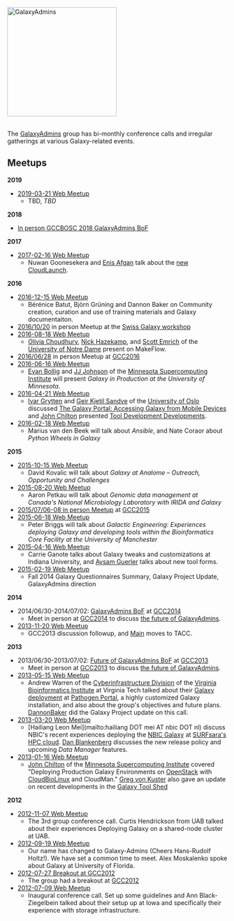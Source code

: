 <div class='center'><a href='/community/galaxy-admins/'><img src="/images/galaxy-logos/GalaxyAdmins.png" alt="GalaxyAdmins" width="250" /></a></div><br />

<slot name="/community/galaxy-admins/linkbox" />

The [GalaxyAdmins](/community/galaxy-admins/meetups/) group has bi-monthly conference calls and irregular gatherings at various Galaxy-related events.


## Meetups

**2019**

* [2019-03-21 Web Meetup](/community/galaxy-admins/meetups/2019-03-21/)
    * TBD, *TBD*

**2018**

* [In person GCCBOSC 2018 GalaxyAdmins BoF](https://gccbosc2018.sched.com/event/FMQW/bof-galaxyadmins)

**2017**

* [2017-02-16 Web Meetup](/community/galaxy-admins/meetups/2017-02-16/)
    *  Nuwan Goonesekera and [Enis Afgan](/people/enis-afgan/) talk about the  [new CloudLaunch](https://beta.launch.usegalaxy.org).

**2016**

* [2016-12-15 Web Meetup](/community/galaxy-admins/meetups/2016-12-15/)
    *  Bérénice Batut, Björn Grüning and Dannon Baker on Community creation, curation and use of training materials and Galaxy documentaiton.
* [2016/10/20](/events/switzerland2016/) in person Meetup at the [Swiss Galaxy workshop](/events/switzerland2016/)
* [2016-08-18 Web Meetup](/community/galaxy-admins/meetups/2016-08-18/)
    *  [Olivia Choudhury](https://engineering.nd.edu/profiles/colivia), [Nick Hazekamp](https://engineering.nd.edu/profiles/nhazekamp), and [Scott Emrich](https://www3.nd.edu/~semrich/) of the [University of Notre Dame](http://www.nd.edu/) present on MakeFlow.
* [2016/06/28](https://gcc16.sched.org/event/7KLn/galaxyadmins-birds-of-a-feather) in person Meetup at [GCC2016](https://web.archive.org/web/http://gcc2016.iu.edu/)
* [2016-06-16 Web Meetup](/community/galaxy-admins/meetups/2016-06-16/)
    *  [Evan Bollig](https://www.msi.umn.edu/staff/evan) and [JJ Johnson](https://www.msi.umn.edu/staff/jj) of the [Minnesota Supercomputing Institute](https://www.msi.umn.edu/) will present *Galaxy in Production at the University of Minnesota*.
* [2016-04-21 Web Meetup](/community/galaxy-admins/meetups/2016-04-21/)
    *  [Ivar Grytten](http://www.mn.uio.no/ifi/english/people/aca/ivargry/) and  [Geir Kjetil Sandve](http://www.mn.uio.no/ifi/english/people/aca/geirksa/) of the [University of Oslo](http://www.uio.no/) discussed [The Galaxy Portal: Accessing Galaxy from Mobile Devices](http://bioinformatics.oxfordjournals.org/content/early/2016/02/17/bioinformatics.btw042.full) and [John Chilton](/people/john-chilton/) presented [Tool Development Developments](http://planemo.readthedocs.org/en/latest/galaxy_changelog.html).
* [2016-02-18 Web Meetup](/community/galaxy-admins/meetups/2016-02-18/)
    *  Marius van den Beek will talk about *Ansible*, and Nate Coraor about *Python Wheels in Galaxy*

**2015**

* [2015-10-15 Web Meetup](/community/galaxy-admins/meetups/2015-10-15/)
    *  David Kovalic will talk about *Galaxy at Analome – Outreach, Opportunity and Challenges*
* [2015-08-20 Web Meetup](/community/galaxy-admins/meetups/2015-08-20/)
    *  Aaron Petkau will talk about *Genomic data management at Canada's National Microbiology Laboratory with IRIDA and Galaxy*
* [2015/07/06-08 in person Meetup](/events/gcc2015/bofs/galaxy-admins/) at [GCC2015](http://gcc2015.tsl.ac.uk/)
* [2015-06-18 Web Meetup](/community/galaxy-admins/meetups/2015-06-18/)
    *  Peter Briggs will talk about *Galactic Engineering: Experiences deploying Galaxy and developing tools within the Bioinformatics Core Facility at the University of Manchester*
* [2015-04-16 Web Meetup](/community/galaxy-admins/meetups/2015-04-16/)
    *  Carrie Ganote talks about Galaxy tweaks and customizations at Indiana University, and [Aysam Guerler](/people/guerler/) talks about new tool forms.
* [2015-02-19 Web Meetup](/community/galaxy-admins/meetups/2015-02-19/)
    *  Fall 2014 Galaxy Questionnaires Summary, Galaxy Project Update, GalaxyAdmins direction

**2014**

* 2014/06/30-2014/07/02: [GalaxyAdmins BoF](/events/gcc2014/bofs/galaxy-admins/) at [GCC2014](/events/gcc2014/)
    *  Meet in person at [GCC2014](/events/gcc2014/) to discuss [the future of GalaxyAdmins](/community/galaxy-admins/future/).
* [2013-11-20 Web Meetup](/community/galaxy-admins/meetups/2013-11-20/)
    *  GCC2013 discussion followup, and [Main](/main/) moves to TACC.

**2013**

* 2013/06/30-2013/07/02: [Future of GalaxyAdmins BoF](/events/gcc2013/bof/galaxy-admins/) at [GCC2013](/events/gcc2013/)
    *  Meet in person at [GCC2013](/events/gcc2013/) to discuss [the future of GalaxyAdmins](/community/galaxy-admins/future/).
* [2013-05-15 Web Meetup](/community/galaxy-admins/meetups/2013-05-15/)
    *  Andrew Warren of the [Cyberinfrastructure Division](http://www.vbi.vt.edu/faculty/group_overview/Cyberinfrastructure_Division) of the [Virginia Bioinformatics Institute](https://www.vbi.vt.edu/) at Virginia Tech talked about their [Galaxy deployment](http://rnaseq.pathogenportal.org/) at [Pathogen Portal](http://pathogenportal.org), a highly customized Galaxy installation, and also about the group's objectives and future plans.  [DannonBaker](/people/dannon-baker/) did the Galaxy Project update on this call.
* [2013-03-20 Web Meetup](/community/galaxy-admins/meetups/2013-03-20/)
    *  [Hailiang Leon Mei](mailto:hailiang DOT mei AT nbic DOT nl) discuss NBIC's recent experiences deploying the [NBIC Galaxy](http://galaxy.nbic.nl/) at [SURFsara's HPC cloud](https://www.surfsara.nl/).  [Dan Blankenberg](/people/dan/) discusses the new release policy and upcoming *Data Manager* features.
* [2013-01-16 Web Meetup](/community/galaxy-admins/meetups/2013-01-16/)
    *  [John Chilton](https://www.msi.umn.edu/users/chilton) of the [Minnesota Supercomputing Institute](https://www.msi.umn.edu/) covered "Deploying Production Galaxy Environments on [OpenStack](http://www.openstack.org/) with [CloudBioLinux](http://cloudbiolinux.org/) and CloudMan."  [Greg von Kuster](/people/greg-vonkuster/) also gave an update on recent developments in the [Galaxy Tool Shed](/toolshed/)

**2012**

* [2012-11-07 Web Meetup](/community/galaxy-admins/meetups/2012-11-14/)
    *  The 3rd group conference call. Curtis Hendrickson from UAB talked about their experiences Deploying Galaxy on a shared-node cluster at UAB.
* [2012-09-19 Web Meetup](/community/galaxy-admins/meetups/2012-09-19/)
    *  Our name has changed to Galaxy-Admins (Cheers Hans-Rudolf Holtz!).  We have set a common time to meet.  Alex Moskalenko spoke about Galaxy at University of Florida.
* [2012-07-27 Breakout at GCC2012](/community/galaxy-admins/meetups/2012-07-27/)
    *  The group had a breakout at [GCC2012](/events/gcc2012/)
* [2012-07-09 Web Meetup](/community/galaxy-admins/meetups/2012-07-09/)
    *  Inaugural conference call. Set up some guidelines and Ann Black-Ziegelbein talked about their setup up at Iowa and specifically their experience with storage infrastructure.
